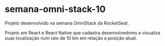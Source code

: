 # semana-omni-stack-10
Projeto desenvolvido na semana OmniStack da RocketSeat.

Projeto em React e React Native que cadastra desenvolvedores e visualiza suas localização num raio de 10 km em relação a posição atual.
